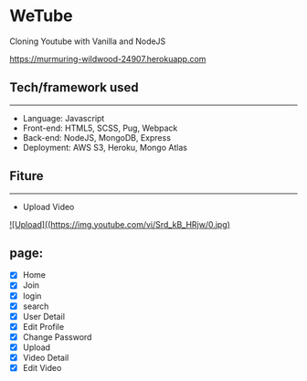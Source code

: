 # WeTube

Cloning Youtube with Vanilla and NodeJS

https://murmuring-wildwood-24907.herokuapp.com

## Tech/framework used
---------
- Language: Javascript
- Front-end: HTML5, SCSS, Pug, Webpack
- Back-end: NodeJS, MongoDB, Express
- Deployment: AWS S3, Heroku, Mongo Atlas

## Fiture
----
- Upload Video


[![Upload]((https://img.youtube.com/vi/Srd_kB_HRjw/0.jpg)](https://youtu.be/Srd_kB_HRjw)

## page:

- [x] Home
- [x] Join
- [x] login
- [x] search
- [x] User Detail
- [x] Edit Profile
- [x] Change Password
- [x] Upload
- [x] Video Detail
- [x] Edit Video
